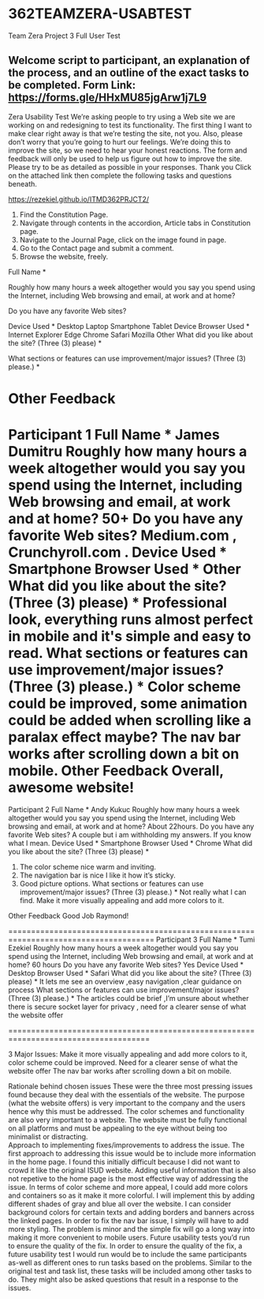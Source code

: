 # 362TEAMZERA-USABTEST

Team Zera Project 3
Full User Test


Welcome script to participant, an explanation of the process, and an outline of the exact tasks to be completed.
Form Link: https://forms.gle/HHxMU85jgArw1j7L9
------------------------------------------------------------------------------------------------------------------------
Zera Usability Test
We’re asking people to try using a Web site we are working on and redesigning to test its functionality. The first thing I want to make clear right away is that we’re testing the site, not you. Also, please don’t worry that you’re going to hurt our
feelings. We’re doing this to improve the site, so we need to hear your honest reactions.
The form and feedback will only be used to help us figure out how to improve the site. Please try to be as detailed as possible in your responses. Thank you
Click on the attached link then complete the following tasks and questions beneath. 

https://rezekiel.github.io/ITMD362PRJCT2/

1. Find the Constitution Page.
2. Navigate through contents in the accordion, Article tabs in Constitution page.
3. Navigate to the Journal Page, click on the image found in page.
5. Go to the Contact page and submit a comment.
6. Browse the website, freely.

Full Name *

Roughly how many hours a week altogether would you say you spend using the Internet, including Web browsing and email, at work and at home?

Do you have any favorite Web sites?

Device Used *
Desktop
Laptop
Smartphone
Tablet
Device
Browser Used *
Internet Explorer
Edge
Chrome
Safari
Mozilla
Other
What did you like about the site? (Three (3) please) *

What sections or features can use improvement/major issues? (Three (3) please.) *

Other Feedback
===================================================================================== 
Participant 1
Full Name *
James Dumitru
Roughly how many hours a week altogether would you say you spend using the Internet, including Web browsing and email, at work and at home?
50+
Do you have any favorite Web sites?
Medium.com , Crunchyroll.com .
Device Used *
Smartphone
Browser Used *
Other
What did you like about the site? (Three (3) please) *
Professional look, everything runs almost perfect in mobile and it's simple and easy to read.
What sections or features can use improvement/major issues? (Three (3) please.) *
Color scheme could be improved, some animation could be added when scrolling like a paralax effect maybe? The nav bar works after scrolling down a bit on mobile.
Other Feedback
Overall, awesome website!
======================================================================================
Participant 2
Full Name *
Andy Kukuc
Roughly how many hours a week altogether would you say you spend using the Internet, including Web browsing and email, at work and at home?
About 22hours.
Do you have any favorite Web sites?
A couple but i am withholding my answers. If you know what I mean.
Device Used *
Smartphone
Browser Used *
Chrome
What did you like about the site? (Three (3) please) *
1. The color scheme nice warm and inviting.
2. The navigation bar is nice I like it how it’s sticky.
3. Good picture options.
What sections or features can use improvement/major issues? (Three (3) please.) *
Not really what I can find. Make it more visually appealing and add more colors to it.

Other Feedback
Good Job Raymond!

======================================================================================
Participant 3
Full Name *
Tumi Ezekiel 
Roughly how many hours a week altogether would you say you spend using the Internet, including Web browsing and email, at work and at home?
60 hours 
Do you have any favorite Web sites?
Yes 
Device Used *
Desktop
Browser Used *
Safari
What did you like about the site? (Three (3) please) *
It lets me see an overview ,easy navigation ,clear guidance on process
What sections or features can use improvement/major issues? (Three (3) please.) *
The articles could be brief ,I’m unsure about whether there is secure socket layer for privacy , need for a clearer sense of what the website offer 

=====================================================================================

3 Major Issues:
Make it more visually appealing and add more colors to it, color scheme could be improved.
Need for a clearer sense of what the website offer 
The nav bar works after scrolling down a bit on mobile.

Rationale behind chosen issues
These were the three most pressing issues found because they deal with the essentials of the website. The purpose (what the website offers) is very important to the company and the users hence why this must be addressed. The color schemes and functionality are also very important to a website. The website must be fully functional on all platforms and must be appealing to the eye without being too minimalist or distracting.  
Approach to implementing fixes/improvements to address the issue.
The first approach to addressing this issue would be to include more information in the home page. I found this initially difficult because I did not want to crowd it like the original ISUD website. Adding useful information that is also not repetive  to the home page is the most effective way of addressing the issue.
In terms of color scheme and more appeal, I could add more colors and containers so as it make it more colorful. I will implement this by adding different shades of gray and blue all over the website. I can consider background colors for certain texts and adding borders and banners across the linked pages. 
In order to fix the nav bar issue, I simply will have to add more styling. The problem is minor and the simple fix will go a long way into making it more convenient to mobile users. 
Future usability tests you’d run to ensure the quality of the fix.
In order to ensure the quality of the fix, a future usability test I would run would be to include the same participants as-well as different ones to run tasks based on the problems. Similar to the original test and task list, these tasks will be included among other tasks to do. They might also be asked questions that result in a response to the issues. 
